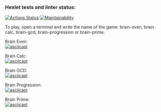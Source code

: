 ### Hexlet tests and linter status:

[![Actions Status](https://github.com/lokosokol/frontend-project-lvl1/workflows/hexlet-check/badge.svg)](https://github.com/lokosokol/frontend-project-lvl1/actions)
[![Maintainability](https://api.codeclimate.com/v1/badges/92cfe6d7f353195ffb80/maintainability)](https://codeclimate.com/github/lokosokol/frontend-project-lvl1/maintainability)

To play, open a terminal and write the name of the game: brain-even, brain-calc, brain-gcd, brain-progression or brain-prime.<br />

Brain Even:<br />
[![asciicast](https://asciinema.org/a/h7xmM8IfQPXKPTBtAOlBBkzrQ.svg)](https://asciinema.org/a/h7xmM8IfQPXKPTBtAOlBBkzrQ)

Brain Calc:<br />
[![asciicast](https://asciinema.org/a/pPAAEsTFkHprHGF9JCDx9Fu2f.svg)](https://asciinema.org/a/pPAAEsTFkHprHGF9JCDx9Fu2f)

Brain GCD:<br />
[![asciicast](https://asciinema.org/a/UURPyQCG6YNtdosgJzuiWHREM.svg)](https://asciinema.org/a/UURPyQCG6YNtdosgJzuiWHREM)

Brain Progression:<br />
[![asciicast](https://asciinema.org/a/jLqubNcCSZsOpF54owCB6LrAm.svg)](https://asciinema.org/a/jLqubNcCSZsOpF54owCB6LrAm)

Brain Prime: <br />
[![asciicast](https://asciinema.org/a/Ij0aSs3XnPAqWHzip7SPL98CG.svg)](https://asciinema.org/a/Ij0aSs3XnPAqWHzip7SPL98CG)
